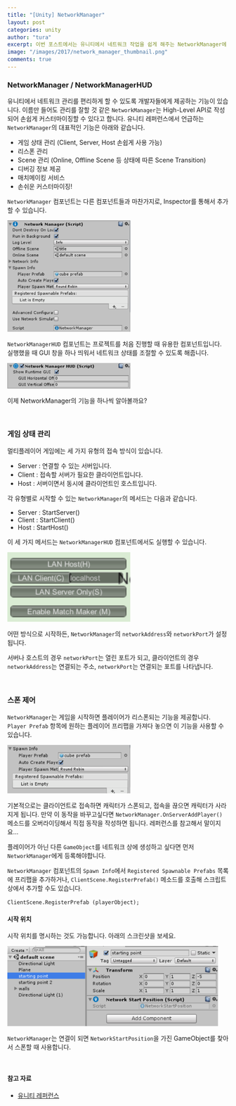 ```yaml
---
title: "[Unity] NetworkManager"
layout: post
categories: unity
author: "tura"
excerpt: 이번 포스트에서는 유니티에서 네트워크 작업을 쉽게 해주는 NetworkManager에 대해서 알아봅니다.
image: "/images/2017/network_manager_thumbnail.png"
comments: true
---
```


### NetworkManager / NetworkManagerHUD

유니티에서 네트워크 관리를 편리하게 할 수 있도록 개발자들에게 제공하는 기능이 있습니다.
이름만 들어도 관리를 잘할 것 같은 `NetworkManager`는 High-Level API로 작성되어 손쉽게 커스터마이징할 수 있다고 합니다.
유니티 레퍼런스에서 언급하는 `NetworkManager`의 대표적인 기능은 아래와 같습니다.

 - 게임 상태 관리 (Client, Server, Host 손쉽게 사용 가능)
 - 리스폰 관리
 - Scene 관리 (Online, Offline Scene 등 상태에 따른 Scene Transition)
 - 디버깅 정보 제공
 - 매치메이킹 서비스
 - 손쉬운 커스터마이징!

`NetworkManager` 컴포넌트는 다른 컴포넌트들과 마찬가지로, Inspector를 통해서 추가할 수 있습니다.

<img src="/images/2017/unity-network-components-2/network-manager.PNG" width="280" />

`NetworkManagerHUD` 컴포넌트는 프로젝트를 처음 진행할 때 유용한 컴포넌트입니다.
실행했을 때 GUI 창을 하나 띄워서 네트워크 상태를 조절할 수 있도록 해줍니다.

<img src="/images/2017/unity-network-components-2/network-manager-hud.PNG" width="280" />

이제 NetworkManager의 기능을 하나씩 알아볼까요?

<br/>

### 게임 상태 관리

멀티플레이어 게임에는 세 가지 유형의 접속 방식이 있습니다.

- Server : 연결할 수 있는 서버입니다.
- Client : 접속할 서버가 필요한 클라이언트입니다.
- Host : 서버이면서 동시에 클라이언트인 호스트입니다.

각 유형별로 시작할 수 있는 `NetworkManager`의 메서드는 다음과 같습니다.

- Server : StartServer()
- Client : StartClient()
- Host : StartHost()

이 세 가지 메서드는 `NetworkManagerHUD` 컴포넌트에서도 실행할 수 있습니다.

<img src="/images/2017/unity-network-components-2/network-manager-hud-gui.PNG" width="280" />

어떤 방식으로 시작하든, `NetworkManager`의 `networkAddress`와 `networkPort`가 설정됩니다.

서버나 호스트의 경우 `networkPort`는 열린 포트가 되고, 클라이언트의 경우
`networkAddress`는 연결되는 주소, `networkPort`는 연결되는 포트를 나타냅니다.

<br/>

### 스폰 제어

`NetworkManager`는 게임을 시작하면 플레이어가 리스폰되는 기능을 제공합니다.
`Player Prefab` 항목에 원하는 플레이어 프리팹을 가져다 놓으면 이 기능을 사용할 수 있습니다.

<img src="/images/2017/unity-network-components-2/network-manager-spawn-info.PNG" width="280" />

기본적으로는 클라이언트로 접속하면 캐릭터가 스폰되고, 접속을 끊으면 캐릭터가 사라지게 됩니다.
만약 이 동작을 바꾸고싶다면 `NetworkManager.OnServerAddPlayer()` 메소드를 오버라이딩해서
직접 동작을 작성하면 됩니다. 레퍼런스를 참고해서 말이지요...

플레이어가 아닌 다른 `GameObject`를 네트워크 상에 생성하고 싶다면 먼저 `NetworkManager`에게 등록해야합니다.

`NetworkManager` 컴포넌트의 `Spawn Info`에서 `Registered Spawnable Prefabs` 목록에 프리팹을 추가하거나,
`ClientScene.RegisterPrefab()` 메소드를 호출해 스크립트 상에서 추가할 수도 있습니다.

```
ClientScene.RegisterPrefab (playerObject);
```

#### 시작 위치

시작 위치를 명시하는 것도 가능합니다. 아래의 스크린샷을 보세요.

<img src="/images/2017/unity-network-components-2/network-manager-starting-point.PNG" width="480" />

`NetworkManager`는 연결이 되면 `NetworkStartPosition`을 가진 GameObject를 찾아서 스폰할 때 사용합니다.

<br/>

#### 참고 자료
 - [유니티 레퍼런스](https://docs.unity3d.com/Manual/UNetManager.html)
